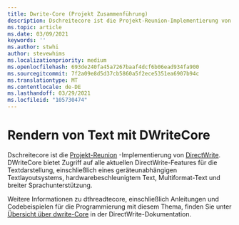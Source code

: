 ```yaml
---
title: Dwrite-Core (Projekt Zusammenführung)
description: Dschreitecore ist die Projekt-Reunion-Implementierung von DirectWrite.
ms.topic: article
ms.date: 03/09/2021
keywords: ''
ms.author: stwhi
author: stevewhims
ms.localizationpriority: medium
ms.openlocfilehash: 693de240fa45a7267baaf4dcf6b06ead934fa900
ms.sourcegitcommit: 7f2a09e8d5d37cb5860a5f2ece5351ea6907b94c
ms.translationtype: MT
ms.contentlocale: de-DE
ms.lasthandoff: 03/29/2021
ms.locfileid: "105730474"
---
```

# <a name="render-text-with-dwritecore"></a>Rendern von Text mit DWriteCore 

Dschreitecore ist die [Projekt-Reunion](index.md) -Implementierung von [DirectWrite](/windows/win32/directwrite/direct-write-portal). DWriteCore bietet Zugriff auf alle aktuellen DirectWrite-Features für die Textdarstellung, einschließlich eines geräteunabhängigen Textlayoutsystems, hardwarebeschleunigtem Text, Multiformat-Text und breiter Sprachunterstützung.

Weitere Informationen zu dthreadtecore, einschließlich Anleitungen und Codebeispielen für die Programmierung mit diesem Thema, finden Sie unter [Übersicht über dwrite-Core](/windows/win32/directwrite/dwritecore-overview) in der DirectWrite-Dokumentation.
